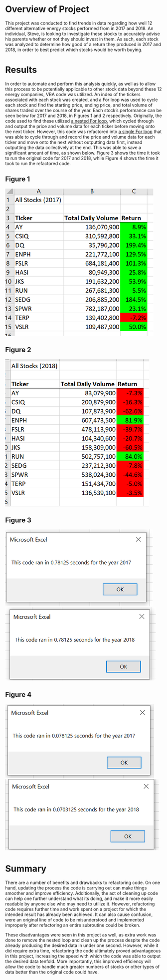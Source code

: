 # Overview of Project
This project was conducted to find trends in data regarding how well 12 different alternative energy stocks performed from in 2017 and 2018.   An individual, Steve, is looking to investigate these stocks to accurately advise his parents whether or not they should invest in them.  As such, each stock was analyzed to determine how good of a return they produced in 2017 and 2018, in order to best predict which stocks would be worth buying. 

# Results
In order to automate and perform this analysis quickly, as well as to allow this process to be potentially applicable to other stock data beyond these 12 energy companies, VBA code was utilized.  An index of the tickers associated with each stock was created, and a For loop was used to cycle each stock and find the starting price, ending price, and total volume of shares traded over the course of the year.  Each stock’s performance can be seen below for 2017 and 2018, in Figures 1 and 2 respectively.  Originally, the code used to find these utilized [a nested For loop](https://github.com/ssimonson93/stock-analysis/blob/main/Original%20yearValueAnalysis%20Code.bas), which cycled through and output the price and volume data for each ticker before moving onto the next ticker.  However, this code was refactored into [a single For loop](https://github.com/ssimonson93/stock-analysis/blob/main/Refactored%20AllStocksAnalysis%20Code.bas) that was able to cycle through and record the price and volume data for each ticker and move onto the next without outputting data first, instead outputting the data collectively at the end.  This was able to save a significant amount of time, as shown below.  Figure 3 shows the time it took to run the original code for 2017 and 2018, while Figure 4 shows the time it took to run the refactored code.

## Figure 1

![This is an image](https://github.com/ssimonson93/stock-analysis/blob/main/Performance%20of%20Stocks%202017.PNG)

## Figure 2

![This is an image](https://github.com/ssimonson93/stock-analysis/blob/main/Performance%20of%20Stocks%202018.PNG)

## Figure 3

![This is an image](https://github.com/ssimonson93/stock-analysis/blob/main/Speed%20of%20Original%202017%20Code%20Run.PNG)
![This is an image](https://github.com/ssimonson93/stock-analysis/blob/main/Speed%20of%20Original%202018%20Code%20Run.PNG)

## Figure 4

![This is an image](https://github.com/ssimonson93/stock-analysis/blob/main/Speed%20of%20Refactored%202017%20Code%20Run.PNG)
![This is an image](https://github.com/ssimonson93/stock-analysis/blob/main/Speed%20of%20Refactored%202018%20Code%20Run.PNG)

#  Summary
There are a number of benefits and drawbacks to refactoring code.  On one hand, updating the process the code is carrying out can make things smoother and improve efficiency.  Additionally, the act of cleaning up code can help one further understand what its doing, and make it more easily readable by anyone else who may need to utilize it.  However, refactoring code requires further time and work spent on a project for which the intended result has already been achieved.  It can also cause confusion, were an original line of code to be misunderstood and implemented improperly after refactoring an entire subroutine could be broken.

These disadvantages were seen in this project as well, as extra work was done to remove the nested loop and clean up the process despite the code already producing the desired data in under one second.  However, while it did require extra time, refactoring the code ultimately proved advantageous in this project, increasing the speed with which the code was able to output the desired data tenfold.  More importantly, this improved efficiency will allow the code to handle much greater numbers of stocks or other types of data better than the original code could have.
